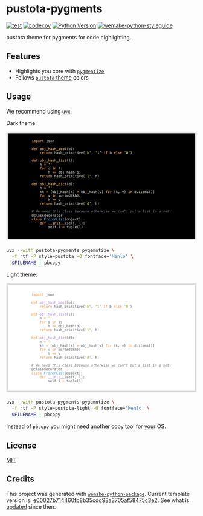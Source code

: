 # pustota-pygments

[![test](https://github.com/pustota-theme/pustota-pygments/actions/workflows/test.yml/badge.svg?event=push)](https://github.com/pustota-theme/pustota-pygments/actions/workflows/test.yml)
[![codecov](https://codecov.io/gh/pustota-theme/pustota-pygments/branch/master/graph/badge.svg)](https://codecov.io/gh/pustota-theme/pustota-pygments)
[![Python Version](https://img.shields.io/pypi/pyversions/pustota-pygments.svg)](https://pypi.org/project/pustota-pygments/)
[![wemake-python-styleguide](https://img.shields.io/badge/style-wemake-000000.svg)](https://github.com/wemake-services/wemake-python-styleguide)

pustota theme for pygments for code highlighting.


## Features

- Highlights you core with [`pygmentize`](https://pygments.org)
- Follows [`pustota` theme](https://github.com/pustota-theme/pustota) colors


## Usage

We recommend using [`uvx`](https://docs.astral.sh/uv/guides/tools/).

Dark theme:

![pustota](https://raw.githubusercontent.com/pustota-theme/pustota-pygments/master/assets/dark.png)

```bash
uvx --with pustota-pygments pygemntize \
  -f rtf -P style=pustota -O fontface='Menlo' \
  $FILENAME | pbcopy
```

Light theme:

![pustota](https://raw.githubusercontent.com/pustota-theme/pustota-pygments/master/assets/light.png)

```bash
uvx --with pustota-pygments pygemntize \
  -f rtf -P style=pustota-light -O fontface='Menlo' \
  $FILENAME | pbcopy
```

Instead of `pbcopy` you might need another copy tool for your OS.


## License

[MIT](https://github.com/pustota-theme/pustota-pygments/blob/master/LICENSE)

## Credits

This project was generated with [`wemake-python-package`](https://github.com/wemake-services/wemake-python-package). Current template version is: [e00027b714460fb8b35cdd98a3705af58475c3e2](https://github.com/wemake-services/wemake-python-package/tree/e00027b714460fb8b35cdd98a3705af58475c3e2). See what is [updated](https://github.com/wemake-services/wemake-python-package/compare/e00027b714460fb8b35cdd98a3705af58475c3e2...master) since then.
